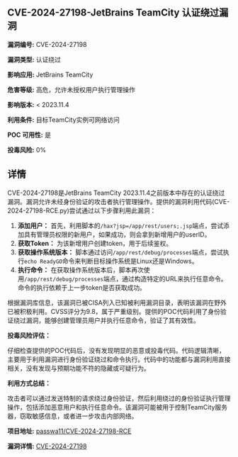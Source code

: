 ## CVE-2024-27198-JetBrains TeamCity 认证绕过漏洞

**漏洞编号:** CVE-2024-27198

**漏洞类型:** 认证绕过

**影响应用:** JetBrains TeamCity

**危害等级:** 高危，允许未授权用户执行管理操作

**影响版本:** < 2023.11.4

**利用条件:** 目标TeamCity实例可网络访问

**POC 可用性:** 是

**投毒风险:** 0%

## 详情

CVE-2024-27198是JetBrains TeamCity 2023.11.4之前版本中存在的认证绕过漏洞。漏洞允许未经身份验证的攻击者执行管理操作。提供的漏洞利用代码(CVE-2024-27198-RCE.py)尝试通过以下步骤利用此漏洞：

1.  **添加用户：** 首先，利用脚本的`/hax?jsp=/app/rest/users;.jsp`端点，尝试添加具有管理员权限的新用户，如果成功，则会拿到新增用户的userID。
2.  **获取Token：** 为该新增用户创建token，用于后续鉴权。
3.  **获取操作系统版本：** 脚本通过访问`/app/rest/debug/processes`端点，尝试执行`echo ReadyGO`命令来判断目标操作系统是Linux还是Windows。
4.  **执行命令：** 在获取操作系统版本后，脚本再次使用`/app/rest/debug/processes`端点，通过构造特定的URL来执行任意命令。命令的执行依赖于上一步token是否获取成功。

根据漏洞库信息，该漏洞已被CISA列入已知被利用漏洞目录，表明该漏洞在野外已被积极利用。CVSS评分为9.8，属于严重级别。提供的POC代码利用了身份验证绕过漏洞，能够创建管理员用户并执行任意命令，验证了其有效性。

**投毒风险评估：**

仔细检查提供的POC代码后，没有发现明显的恶意或投毒代码。代码逻辑清晰，主要用于利用漏洞进行身份验证绕过和命令执行。代码中的功能都与漏洞利用直接相关，没有发现与预期功能不符的隐藏或可疑行为。

**利用方式总结：**

攻击者可以通过发送特制的请求绕过身份验证，然后利用绕过的身份验证执行管理操作，包括添加恶意用户和执行任意命令。该漏洞可能被用于控制TeamCity服务器，窃取敏感信息，或者进一步攻击内部网络。

**项目地址:** [passwa11/CVE-2024-27198-RCE](https://github.com/passwa11/CVE-2024-27198-RCE)

**漏洞详情:** [CVE-2024-27198](https://nvd.nist.gov/vuln/detail/CVE-2024-27198)